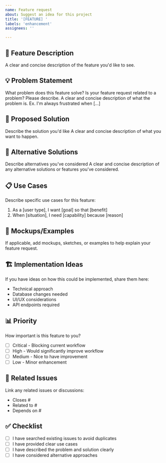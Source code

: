```yaml
---
name: Feature request
about: Suggest an idea for this project
title: '[FEATURE] '
labels: 'enhancement'
assignees: ''

---
```


## 🚀 Feature Description
A clear and concise description of the feature you'd like to see.

## 💡 Problem Statement
What problem does this feature solve? Is your feature request related to a problem? Please describe.
A clear and concise description of what the problem is. Ex. I'm always frustrated when [...]

## 🎯 Proposed Solution
Describe the solution you'd like
A clear and concise description of what you want to happen.

## 🔄 Alternative Solutions
Describe alternatives you've considered
A clear and concise description of any alternative solutions or features you've considered.

## 📋 Use Cases
Describe specific use cases for this feature:
1. As a [user type], I want [goal] so that [benefit]
2. When [situation], I need [capability] because [reason]

## 🎨 Mockups/Examples
If applicable, add mockups, sketches, or examples to help explain your feature request.

## 🏗️ Implementation Ideas
If you have ideas on how this could be implemented, share them here:
- Technical approach
- Database changes needed
- UI/UX considerations
- API endpoints required

## 📊 Priority
How important is this feature to you?
- [ ] Critical - Blocking current workflow
- [ ] High - Would significantly improve workflow  
- [ ] Medium - Nice to have improvement
- [ ] Low - Minor enhancement

## 🔗 Related Issues
Link any related issues or discussions:
- Closes #
- Related to #
- Depends on #

## ✅ Checklist
- [ ] I have searched existing issues to avoid duplicates
- [ ] I have provided clear use cases
- [ ] I have described the problem and solution clearly
- [ ] I have considered alternative approaches